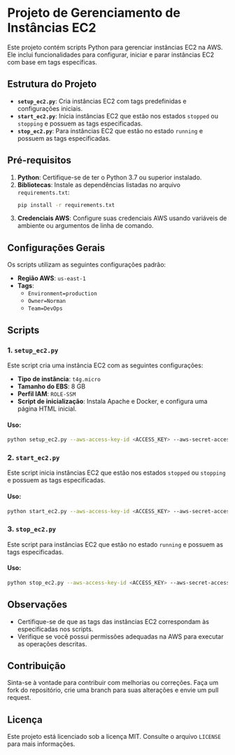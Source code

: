 # Projeto de Gerenciamento de Instâncias EC2

Este projeto contém scripts Python para gerenciar instâncias EC2 na AWS. Ele inclui funcionalidades para configurar, iniciar e parar instâncias EC2 com base em tags específicas.

## Estrutura do Projeto

- **`setup_ec2.py`**: Cria instâncias EC2 com tags predefinidas e configurações iniciais.
- **`start_ec2.py`**: Inicia instâncias EC2 que estão nos estados `stopped` ou `stopping` e possuem as tags especificadas.
- **`stop_ec2.py`**: Para instâncias EC2 que estão no estado `running` e possuem as tags especificadas.

## Pré-requisitos

1. **Python**: Certifique-se de ter o Python 3.7 ou superior instalado.
2. **Bibliotecas**: Instale as dependências listadas no arquivo `requirements.txt`:
   ```bash
   pip install -r requirements.txt
   ```
3. **Credenciais AWS**: Configure suas credenciais AWS usando variáveis de ambiente ou argumentos de linha de comando.

## Configurações Gerais

Os scripts utilizam as seguintes configurações padrão:
- **Região AWS**: `us-east-1`
- **Tags**:
  - `Environment=production`
  - `Owner=Norman`
  - `Team=DevOps`

## Scripts

### 1. `setup_ec2.py`

Este script cria uma instância EC2 com as seguintes configurações:
- **Tipo de instância**: `t4g.micro`
- **Tamanho do EBS**: 8 GB
- **Perfil IAM**: `ROLE-SSM`
- **Script de inicialização**: Instala Apache e Docker, e configura uma página HTML inicial.

#### Uso:
```bash
python setup_ec2.py --aws-access-key-id <ACCESS_KEY> --aws-secret-access-key <SECRET_KEY> --aws-session-token <SESSION_TOKEN>
```

### 2. `start_ec2.py`

Este script inicia instâncias EC2 que estão nos estados `stopped` ou `stopping` e possuem as tags especificadas.

#### Uso:
```bash
python start_ec2.py --aws-access-key-id <ACCESS_KEY> --aws-secret-access-key <SECRET_KEY> --aws-session-token <SESSION_TOKEN>
```

### 3. `stop_ec2.py`

Este script para instâncias EC2 que estão no estado `running` e possuem as tags especificadas.

#### Uso:
```bash
python stop_ec2.py --aws-access-key-id <ACCESS_KEY> --aws-secret-access-key <SECRET_KEY> --aws-session-token <SESSION_TOKEN>
```

## Observações

- Certifique-se de que as tags das instâncias EC2 correspondam às especificadas nos scripts.
- Verifique se você possui permissões adequadas na AWS para executar as operações descritas.

## Contribuição

Sinta-se à vontade para contribuir com melhorias ou correções. Faça um fork do repositório, crie uma branch para suas alterações e envie um pull request.

## Licença

Este projeto está licenciado sob a licença MIT. Consulte o arquivo `LICENSE` para mais informações.
